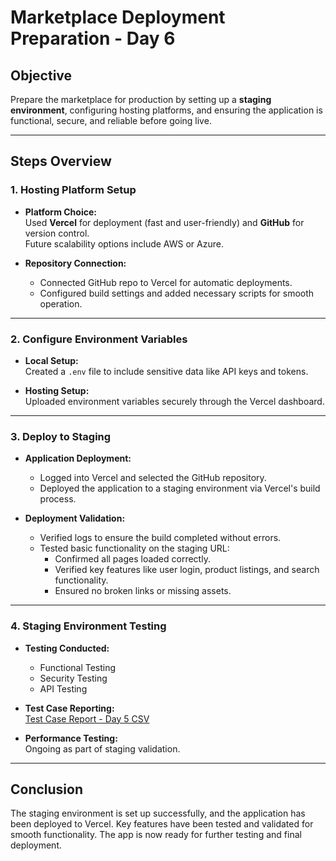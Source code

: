 # Marketplace Deployment Preparation - Day 6

## Objective
Prepare the marketplace for production by setting up a **staging environment**, configuring hosting platforms, and ensuring the application is functional, secure, and reliable before going live.

---

## Steps Overview

### 1. Hosting Platform Setup
- **Platform Choice:**  
  Used **Vercel** for deployment (fast and user-friendly) and **GitHub** for version control.  
  Future scalability options include AWS or Azure.

- **Repository Connection:**  
  - Connected GitHub repo to Vercel for automatic deployments.
  - Configured build settings and added necessary scripts for smooth operation.

---

### 2. Configure Environment Variables
- **Local Setup:**  
  Created a `.env` file to include sensitive data like API keys and tokens.  

- **Hosting Setup:**  
  Uploaded environment variables securely through the Vercel dashboard.

---

### 3. Deploy to Staging
- **Application Deployment:**  
  - Logged into Vercel and selected the GitHub repository.  
  - Deployed the application to a staging environment via Vercel's build process.

- **Deployment Validation:**  
  - Verified logs to ensure the build completed without errors.  
  - Tested basic functionality on the staging URL:
    - Confirmed all pages loaded correctly.
    - Verified key features like user login, product listings, and search functionality.
    - Ensured no broken links or missing assets.

---

### 4. Staging Environment Testing
- **Testing Conducted:**  
  - Functional Testing  
  - Security Testing  
  - API Testing  

- **Test Case Reporting:**  
  [Test Case Report - Day 5 CSV](https://github.com/Abubakar-shafaqat/hakaton-3-task/blob/main/csv%20test%20report/abubakar%20Testcase%20Report%20%20day-5.csv)

- **Performance Testing:**  
  Ongoing as part of staging validation.

---

## Conclusion
The staging environment is set up successfully, and the application has been deployed to Vercel. Key features have been tested and validated for smooth functionality. The app is now ready for further testing and final deployment.
